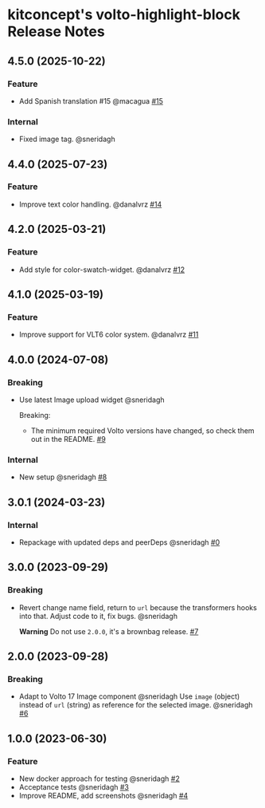 # kitconcept's volto-highlight-block Release Notes

<!-- You should *NOT* be adding new change log entries to this file.
     You should create a file in the news directory instead.
     For helpful instructions, please see:
     https://6.docs.plone.org/contributing/index.html?highlight=towncrier#change-log-entry
-->

<!-- towncrier release notes start -->

## 4.5.0 (2025-10-22)

### Feature

- Add Spanish translation #15 @macagua [#15](https://github.com/kitconcept/volto-highlight-block/issue/15)

### Internal

- Fixed image tag. @sneridagh 

## 4.4.0 (2025-07-23)

### Feature

- Improve text color handling. @danalvrz [#14](https://github.com/kitconcept/volto-highlight-block/issue/14)

## 4.2.0 (2025-03-21)

### Feature

- Add style for color-swatch-widget. @danalvrz [#12](https://github.com/kitconcept/volto-highlight-block/issue/12)

## 4.1.0 (2025-03-19)

### Feature

- Improve support for VLT6 color system. @danalvrz [#11](https://github.com/kitconcept/volto-highlight-block/issue/11)

## 4.0.0 (2024-07-08)

### Breaking

- Use latest Image upload widget @sneridagh

  Breaking:
  - The minimum required Volto versions have changed, so check them out in the README. [#9](https://github.com/kitconcept/volto-highlight-block/issue/9)

### Internal

- New setup @sneridagh [#8](https://github.com/kitconcept/volto-highlight-block/issue/8)

## 3.0.1 (2024-03-23)

### Internal

- Repackage with updated deps and peerDeps @sneridagh [#0](https://github.com/kitconcept/volto-highlight-block/pull/0)

## 3.0.0 (2023-09-29)

### Breaking

- Revert change name field, return to `url` because the transformers hooks into that. Adjust code to it, fix bugs. @sneridagh

  **Warning** Do not use `2.0.0`, it's a brownbag release. [#7](https://github.com/kitconcept/volto-highlight-block/pull/7)


## 2.0.0 (2023-09-28)

### Breaking

- Adapt to Volto 17 Image component @sneridagh
  Use `image` (object) instead of `url` (string) as reference for the selected image. @sneridagh [#6](https://github.com/kitconcept/volto-highlight-block/pull/6)


## 1.0.0 (2023-06-30)

### Feature

- New docker approach for testing @sneridagh [#2](https://github.com/kitconcept/volto-highlight-block/pull/2)
- Acceptance tests @sneridagh [#3](https://github.com/kitconcept/volto-highlight-block/pull/3)
- Improve README, add screenshots @sneridagh [#4](https://github.com/kitconcept/volto-highlight-block/pull/4)
